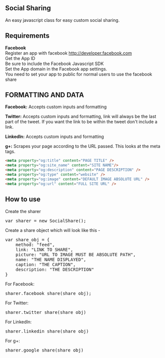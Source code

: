 ## Social Sharing
An easy javascript class for easy custom social sharing.

## Requirements
<b>Facebook</b><br/>
Register an app with facebook http://developer.facebook.com<br/>
Get the App ID<br/>
Be sure to include the Facebook Javascript SDK<br/>
Set the App domain in the Facebook app settings.<br/>
You need to set your app to public for normal users to use the facebook share

## FORMATTING AND DATA
<b>Facebook:</b> Accepts custom inputs and formatting

<b>Twitter:</b> Accepts custom inputs and formatting, link will always be the last part of the tweet. If you want the link to be within the tweet don't include a link.

<b>LinkedIn:</b> Accepts custom inputs and formatting

<b>g+:</b> Scrapes your page according to the URL passed. This looks at the meta tags.

```html
<meta property="og:title" content="PAGE TITLE" />
<meta property="og:site_name" content="SITE NAME"/>
<meta property="og:description" content="PAGE DESCRIPTION" />
<meta property="og:type" content="website" />
<meta property="og:image" content="DEFAULT IMAGE ABSOLUTE URL" />
<meta property="og:url" content="FULL SITE URL" />
```

## How to use
Create the sharer
<pre>
var sharer = new SocialShare();
</pre>

Create a share object which will look like this - 
<pre>
var share_obj = {
	method: "feed",
	link: "LINK TO SHARE",
	picture: "URL TO IMAGE MUST BE ABSOLUTE PATH",
	name: "THE NAME DISPLAYED",
	caption: "THE CAPTION",
	description: "THE DESCRIPTION"
}
</pre>

For Facebook:
<pre>
sharer.facebook_share(share_obj);
</pre>

For Twitter:
<pre>
sharer.twitter_share(share_obj)
</pre>

For LinkedIn:
<pre>
sharer.linkedin_share(share_obj)
</pre>

For g+:
<pre>
sharer.google_share(share_obj)
</pre>
